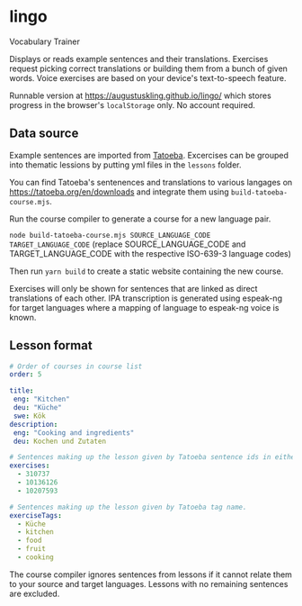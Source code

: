 # lingo
Vocabulary Trainer

Displays or reads example sentences and their translations. Exercises request picking correct translations or building them from a bunch of given words. Voice exercises are based on your device's text-to-speech feature.

Runnable version at https://augustuskling.github.io/lingo/ which stores progress in the browser's `localStorage` only. No account required.

## Data source
Example sentences are imported from [Tatoeba](https://tatoeba.org/). Excercises can be grouped into thematic lessions by putting yml files in the `lessons` folder.

You can find Tatoeba's sentenences and translations to various langages on https://tatoeba.org/en/downloads and integrate them using `build-tatoeba-course.mjs`.

Run the course compiler to generate a course for a new language pair.

`node build-tatoeba-course.mjs SOURCE_LANGUAGE_CODE TARGET_LANGUAGE_CODE` (replace SOURCE_LANGUAGE_CODE and TARGET_LANGUAGE_CODE with the respective ISO-639-3 language codes)

Then run `yarn build` to create a static website containing the new course.

Exercises will only be shown for sentences that are linked as direct translations of each other. IPA transcription is generated using espeak-ng for target languages where a mapping of language to espeak-ng voice is known.

## Lesson format
```yml
# Order of courses in course list
order: 5

title:
 eng: "Kitchen"
 deu: "Küche"
 swe: Kök
description:
 eng: "Cooking and ingredients"
 deu: Kochen und Zutaten

# Sentences making up the lesson given by Tatoeba sentence ids in either source language, target language or English.
exercises:
  - 310737
  - 10136126
  - 10207593

# Sentences making up the lesson given by Tatoeba tag name.
exerciseTags:
  - Küche
  - kitchen
  - food
  - fruit
  - cooking

```

The course compiler ignores sentences from lessons if it cannot relate them to your source and target languages. Lessons with no remaining sentences are excluded.

